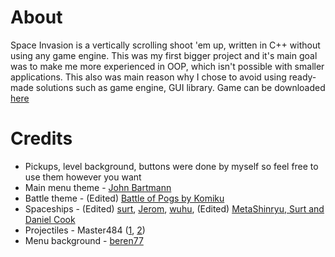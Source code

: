 # About
Space Invasion is a vertically scrolling shoot 'em up, written in C++ without using any game engine. This was my first bigger project and it's main goal was to make me more experienced in OOP, which isn't possible with smaller applications. This also was main reason why I chose to avoid using ready-made solutions such as game engine, GUI library. Game can be downloaded <a href="https://github.com/Mateusz00/2D-Fighter-Jet-Game/releases/tag/v1.0">here</a>

# Credits 
* Pickups, level background, buttons were done by myself so feel free to use them however you want
* Main menu theme - <a href="https://johnbartmann.com/public-domain-music/interstellar-space-public-domain-music/">John Bartmann</a>
* Battle theme - (Edited) <a href="https://freemusicarchive.org/music/Komiku/Captain_Glouglous_Incredible_Week_Soundtrack/pog">Battle of Pogs by Komiku</a>
* Spaceships - (Edited) <a href="https://opengameart.org/content/shmup-ships">surt</a>, <a href="https://opengameart.org/content/retro-spaceships">Jerom</a>, <a href="https://opengameart.org/content/spaceships-1">wuhu</a>, (Edited) <a href="https://opengameart.org/content/biomech-dragon-cannon">MetaShinryu, Surt and Daniel Cook</a>
* Projectiles - Master484 (<a href="https://opengameart.org/content/bullet-collection-1-m484">1</a>, <a href="https://opengameart.org/content/bullet-collection-2-m484-games">2</a>)
* Menu background - <a href="https://opengameart.org/content/space-backdrop">beren77</a>
